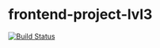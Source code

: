 # frontend-project-lvl3

[![Build Status](https://travis-ci.org/AleksandrSerov/frontend-project-lvl3.svg?branch=master)](https://travis-ci.org/AleksandrSerov/frontend-project-lvl3)
